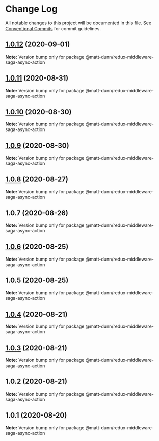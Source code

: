 # Change Log

All notable changes to this project will be documented in this file.
See [Conventional Commits](https://conventionalcommits.org) for commit guidelines.

## [1.0.12](https://github.com/matt-dunn/packages/compare/@matt-dunn/redux-middleware-saga-async-action@1.0.10...@matt-dunn/redux-middleware-saga-async-action@1.0.12) (2020-09-01)

**Note:** Version bump only for package @matt-dunn/redux-middleware-saga-async-action





## [1.0.11](https://github.com/matt-dunn/packages/compare/@matt-dunn/redux-middleware-saga-async-action@1.0.10...@matt-dunn/redux-middleware-saga-async-action@1.0.11) (2020-08-31)

**Note:** Version bump only for package @matt-dunn/redux-middleware-saga-async-action





## [1.0.10](https://github.com/matt-dunn/packages/compare/@matt-dunn/redux-middleware-saga-async-action@1.0.9...@matt-dunn/redux-middleware-saga-async-action@1.0.10) (2020-08-30)

**Note:** Version bump only for package @matt-dunn/redux-middleware-saga-async-action





## [1.0.9](https://github.com/matt-dunn/packages/compare/@matt-dunn/redux-middleware-saga-async-action@1.0.8...@matt-dunn/redux-middleware-saga-async-action@1.0.9) (2020-08-30)

**Note:** Version bump only for package @matt-dunn/redux-middleware-saga-async-action





## [1.0.8](https://github.com/matt-dunn/packages/compare/@matt-dunn/redux-middleware-saga-async-action@1.0.7...@matt-dunn/redux-middleware-saga-async-action@1.0.8) (2020-08-27)

**Note:** Version bump only for package @matt-dunn/redux-middleware-saga-async-action





## 1.0.7 (2020-08-26)

**Note:** Version bump only for package @matt-dunn/redux-middleware-saga-async-action





## [1.0.6](https://github.com/matt-dunn/packages/compare/@matt-dunn/redux-middleware-saga-async-action@1.0.5...@matt-dunn/redux-middleware-saga-async-action@1.0.6) (2020-08-25)

**Note:** Version bump only for package @matt-dunn/redux-middleware-saga-async-action





## 1.0.5 (2020-08-25)

**Note:** Version bump only for package @matt-dunn/redux-middleware-saga-async-action





## [1.0.4](https://github.com/matt-dunn/packages/compare/@matt-dunn/redux-middleware-saga-async-action@1.0.3...@matt-dunn/redux-middleware-saga-async-action@1.0.4) (2020-08-21)

**Note:** Version bump only for package @matt-dunn/redux-middleware-saga-async-action





## [1.0.3](https://github.com/matt-dunn/packages/compare/@matt-dunn/redux-middleware-saga-async-action@1.0.2...@matt-dunn/redux-middleware-saga-async-action@1.0.3) (2020-08-21)

**Note:** Version bump only for package @matt-dunn/redux-middleware-saga-async-action





## 1.0.2 (2020-08-21)

**Note:** Version bump only for package @matt-dunn/redux-middleware-saga-async-action





## 1.0.1 (2020-08-20)

**Note:** Version bump only for package @matt-dunn/redux-middleware-saga-async-action

